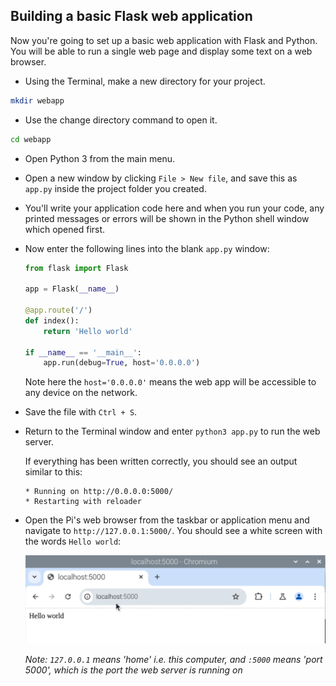 ## Building a basic Flask web application

Now you're going to set up a basic web application with Flask and Python. You will be able to run a single web page and display some text on a web browser.

- Using the Terminal, make a new directory for your project.

```bash
mkdir webapp
```

- Use the change directory command to open it.

```bash
cd webapp
```

- Open Python 3 from the main menu.

- Open a new window by clicking `File > New file`, and save this as `app.py` inside the project folder you created.

- You'll write your application code here and when you run your code, any printed messages or errors will be shown in the Python shell window which opened first.

- Now enter the following lines into the blank `app.py` window:

    ```python
    from flask import Flask

    app = Flask(__name__)

    @app.route('/')
    def index():
        return 'Hello world'

    if __name__ == '__main__':
        app.run(debug=True, host='0.0.0.0')
    ```
    
    Note here the `host='0.0.0.0'` means the web app will be accessible to any device on the network.

- Save the file with `Ctrl + S`. 

- Return to the Terminal window and enter `python3 app.py` to run the web server.

    If everything has been written correctly, you should see an output similar to this:

    ```
    * Running on http://0.0.0.0:5000/
    * Restarting with reloader
    ```

- Open the Pi's web browser from the taskbar or application menu and navigate to `http://127.0.0.1:5000/`. You should see a white screen with the words `Hello world`:

    ![Flask Hello world](images/flask-hello-world.png)

    *Note: `127.0.0.1` means 'home' i.e. this computer, and `:5000` means 'port 5000', which is the port the web server is running on*

